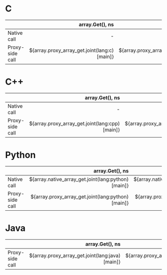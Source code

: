 # C
|               | array.Get(), ns | array.Set(), ns |
| ------------- | ------------: | --------: |
| Native call | - | - |
| Proxy-side call | ${array.proxy_array_get.joint(lang:c)[main]} | ${array.proxy_array_set.joint(lang:c)[main]} |

# C++
|               | array.Get(), ns | array.Set(), ns |
| ------------- | ------------: | --------: |
| Native call | - | - |
| Proxy-side call | ${array.proxy_array_get.joint(lang:cpp)[main]} | ${array.proxy_array_set.joint(lang:cpp)[main]} |

# Python
|               | array.Get(), ns | array.Set(), ns |
| ------------- | ------------: | --------: |
| Native call | ${array.native_array_get.joint(lang:python)[main]} | ${array.native_array_set.joint(lang:python)[main]} |
| Proxy-side call | ${array.proxy_array_get.joint(lang:python)[main]} | ${array.proxy_array_set.joint(lang:python)[main]} |

# Java
|               | array.Get(), ns | array.Set(), ns |
| ------------- | ------------: | --------: |
| Proxy-side call | ${array.proxy_array_get.joint(lang:java)[main]} | ${array.proxy_array_set.joint(lang:java)[main]} |

